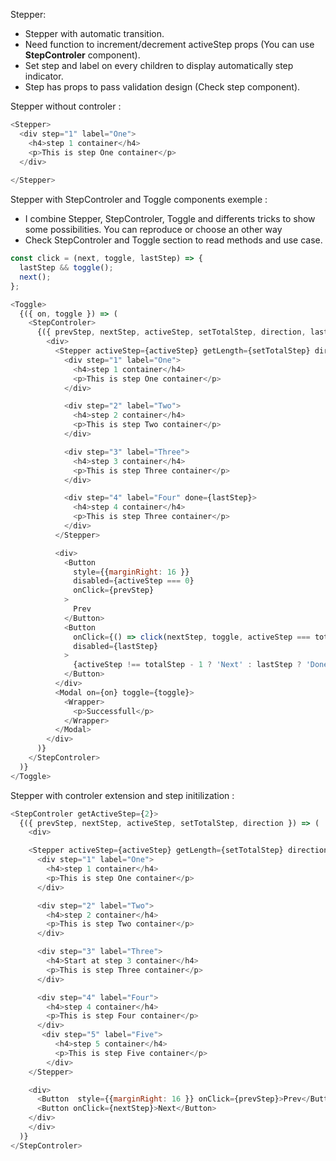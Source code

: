 Stepper: 

  * Stepper with automatic transition.
  * Need function to increment/decrement activeStep props (You can use <b>StepControler</b> component).
  * Set step and label on every children to display automatically step indicator.
  * Step has props to pass validation design (Check step component).


Stepper without controler :

```js
<Stepper>
  <div step="1" label="One">
    <h4>step 1 container</h4>
    <p>This is step One container</p>
  </div>
 
</Stepper>
```

Stepper with StepControler and Toggle components exemple :

  * I combine Stepper, StepControler, Toggle and differents tricks to show some possibilities. You can reproduce or choose an other way
  * Check StepControler and Toggle section to read methods and use case.

```js
const click = (next, toggle, lastStep) => {
  lastStep && toggle();
  next();
};

<Toggle>
  {({ on, toggle }) => (
    <StepControler>
      {({ prevStep, nextStep, activeStep, setTotalStep, direction, lastStep, totalStep }) => (
        <div>
          <Stepper activeStep={activeStep} getLength={setTotalStep} direction={direction}>
            <div step="1" label="One">
              <h4>step 1 container</h4>
              <p>This is step One container</p>
            </div>

            <div step="2" label="Two">
              <h4>step 2 container</h4>
              <p>This is step Two container</p>
            </div>

            <div step="3" label="Three">
              <h4>step 3 container</h4>
              <p>This is step Three container</p>
            </div>

            <div step="4" label="Four" done={lastStep}>
              <h4>step 4 container</h4>
              <p>This is step Three container</p>
            </div>
          </Stepper>

          <div>
            <Button 
              style={{marginRight: 16 }}
              disabled={activeStep === 0}
              onClick={prevStep}
            >
              Prev
            </Button>
            <Button
              onClick={() => click(nextStep, toggle, activeStep === totalStep - 1)}
              disabled={lastStep}
            >
              {activeStep !== totalStep - 1 ? 'Next' : lastStep ? 'Done' :  'Send'}
            </Button>
          </div>
          <Modal on={on} toggle={toggle}>
            <Wrapper>
              <p>Successfull</p>
            </Wrapper>
          </Modal> 
        </div>
      )}
    </StepControler>
  )}
</Toggle>
```

Stepper with controler extension and step initilization  :

```js
<StepControler getActiveStep={2}>
  {({ prevStep, nextStep, activeStep, setTotalStep, direction }) => (
    <div>

    <Stepper activeStep={activeStep} getLength={setTotalStep} direction={direction}>
      <div step="1" label="One">
        <h4>step 1 container</h4>
        <p>This is step One container</p>
      </div>

      <div step="2" label="Two">
        <h4>step 2 container</h4>
        <p>This is step Two container</p>
      </div>

      <div step="3" label="Three">
        <h4>Start at step 3 container</h4>
        <p>This is step Three container</p>
      </div>

      <div step="4" label="Four">
        <h4>step 4 container</h4>
        <p>This is step Four container</p>
      </div>
       <div step="5" label="Five">
          <h4>step 5 container</h4>
          <p>This is step Five container</p>
        </div>
    </Stepper>

    <div>
      <Button  style={{marginRight: 16 }} onClick={prevStep}>Prev</Button>
      <Button onClick={nextStep}>Next</Button>
    </div>
    </div>
  )}
</StepControler>
```
